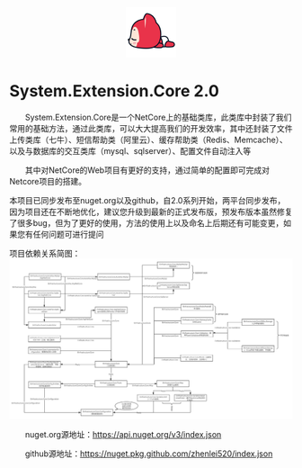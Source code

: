 <p align="center">
  <img src="../_media/avatar.png">
</p>

# System.Extension.Core 2.0

&emsp;&emsp;System.Extension.Core是一个NetCore上的基础类库，此类库中封装了我们常用的基础方法，通过此类库，可以大大提高我们的开发效率，其中还封装了文件上传类库（七牛）、短信帮助类（阿里云）、缓存帮助类（Redis、Memcache）、以及与数据库的交互类库（mysql、sqlserver）、配置文件自动注入等

&emsp;&emsp;其中对NetCore的Web项目有更好的支持，通过简单的配置即可完成对Netcore项目的搭建。

本项目已同步发布至nuget.org以及github，自2.0系列开始，两平台同步发布，因为项目还在不断地优化，建议您升级到最新的正式发布版，预发布版本虽然修复了很多bug，但为了更好的使用，方法的使用上以及命名上后期还有可能变更，如果您有任何问题可进行提问

项目依赖关系简图：
![avatar](../_media/BaseFlow.png)


&emsp;&emsp;nuget.org源地址：https://api.nuget.org/v3/index.json 

&emsp;&emsp;github源地址：https://nuget.pkg.github.com/zhenlei520/index.json